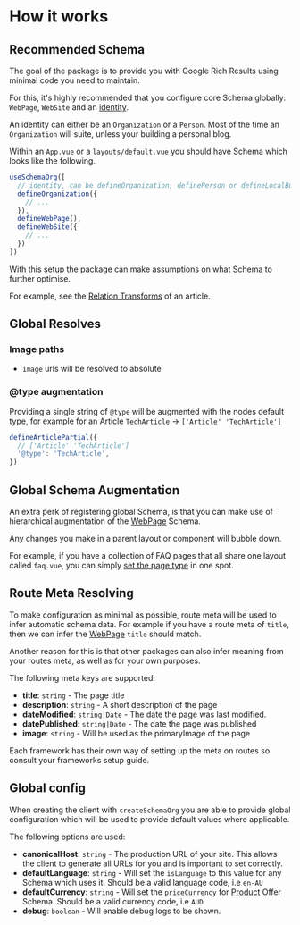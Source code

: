 # How it works

## Recommended Schema

The goal of the package is to provide you with Google Rich Results using minimal code you need to maintain.

For this, it's highly recommended that you configure core Schema globally: `WebPage`, `WebSite` and an [identity](/guide/guides/identity).

An identity can either be an `Organization` or a `Person`.
Most of the time an `Organization` will suite, unless your building a personal blog.

Within an `App.vue` or a `layouts/default.vue` you should have Schema which looks like the following.

```ts layouts/default.vue
useSchemaOrg([
  // identity, can be defineOrganization, definePerson or defineLocalBusiness
  defineOrganization({
    // ...
  }),
  defineWebPage(),
  defineWebSite({
    // ...
  })
])
```

With this setup the package can make assumptions on what Schema to further optimise.

For example, see the [Relation Transforms](/schema/article#relation-transforms) of an article. 

## Global Resolves

### Image paths

- `image` urls will be resolved to absolute


### @type augmentation

Providing a single string of `@type` will be augmented with the nodes default type, for example for an Article `TechArticle` -> `['Article' 'TechArticle']`

```ts
defineArticlePartial({
  // ['Article' 'TechArticle']
  '@type': 'TechArticle',
})
```

## Global Schema Augmentation

An extra perk of registering global Schema, is that you can make use of hierarchical
augmentation of the [WebPage](/schema/webpage) Schema.

Any changes you make in a parent layout or component will bubble down.

For example, if you have a collection of FAQ pages that all share one layout called `faq.vue`, you 
can simply [set the page type](/guide/guides/page-type) in one spot.



## Route Meta Resolving

To make configuration as minimal as possible, route meta will be used to infer automatic schema data. 
For example if you have a route meta of `title`, then we can infer the [WebPage](/schema/webpage) `title` should match.

Another reason for this is that other packages can also infer meaning from your routes meta, as well as for your own purposes.

The following meta keys are supported:

- **title**: `string` - The page title
- **description**: `string` - A short description of the page
- **dateModified**: `string|Date` - The date the page was last modified.
- **datePublished**: `string|Date` - The date the page was published
- **image**: `string` - Will be used as the primaryImage of the page

Each framework has their own way of setting up the meta on routes so consult your frameworks setup guide.

## Global config

When creating the client with `createSchemaOrg` you are able to provide global configuration which will be used to provide
default values where applicable.

The following options are used:

- **canonicalHost**: `string` - The production URL of your site. This allows the client to generate all URLs for you and is important to set correctly.
- **defaultLanguage**: `string` - Will set the `isLanguage` to this value for any Schema which uses it. Should be a valid language code, i.e `en-AU`
- **defaultCurrency**: `string` - Will set the `priceCurrency` for [Product](/schema/product) Offer Schema. Should be a valid currency code, i.e `AUD`
- **debug**: `boolean` - Will enable debug logs to be shown.
